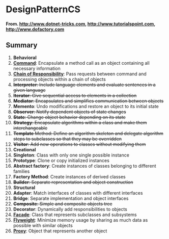 # DesignPatternCS

#### From. http://www.dotnet-tricks.com, http://www.tutorialspoint.com, http://www.dofactory.com

## Summary
1. **Behavioral**
 1. **<a href="https://github.com/frgrz/DesignPatternCS/tree/master/DesignPatterns/Behavioral/Command">Command</a>**: Encapsulate a method call as an object containing all necessary information
 2. **<a href="https://github.com/frgrz/DesignPatternCS/tree/master/DesignPatterns/Behavioral/ChainOfResponsibility">Chain of Responsibility</a>**: Pass requests between command and processing objects within a chain of objects
 3. ~~**Interpreter**: Include language elements and evaluate sentences in a given language~~
 4. ~~**Iterator**: Give sequential access to elements in a collection~~
 5. ~~**Mediator**: Encapsulates and simplifies communication between objects~~
 6. **Memento**: Undo modifications and restore an object to its initial state
 7. ~~**Observer**: Notify dependent objects of state changes~~
 8. ~~**State**: Change object behavior depending on its state~~
 9. ~~**Strategy**: Encapsulate algorithms within a class and make them interchangeable~~
 10. ~~**Template** Method: Define an algorithm skeleton and delegate algorithm steps to subclasses so that they may be overridden~~
 11. ~~**Visitor**: Add new operations to classes without modifying them~~
2. **Creational**
 1. **Singleton**: Class with only one single possible instance
 2. **Prototype**: Clone or copy initialized instances
 3. **Abstract factory**: Create instances of classes belonging to different families
 4. **Factory Method**: Create instances of derived classes
 5. ~~**Builder**: Separate representation and object construction~~
3. **Structural**
 1. **Adapter**: Match interfaces of classes with different interfaces
 2. **Bridge**: Separate implementation and object interfaces
 3. ~~**Composite**: Simple and composite objects tree~~
 4. **Decorator**: Dynamically add responsibilities to objects
 5. **<a href="https://github.com/frgrz/DesignPatternCS/tree/master/DesignPatterns/Structural/Proxy">Facade</a>**: Class that represents subclasses and subsystems
 6. **<a href="https://github.com/frgrz/DesignPatternCS/tree/master/DesignPatterns/Structural/Flyweight">Flyweight</a>**: Minimize memory usage by sharing as much data as possible with similar objects
 7. **<a href="https://github.com/frgrz/DesignPatternCS/tree/master/DesignPatterns/Structural/Proxy">Proxy</a>**: Object that represents another object
